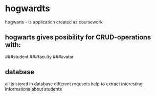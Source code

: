 # hogwardts
hogwarts - is application created as coursework
## hogwarts gives posibility for CRUD-operations with:
###student
###faculty
###avatar
## database
all is stored in database
different requsets help to extract interesting informations about students
